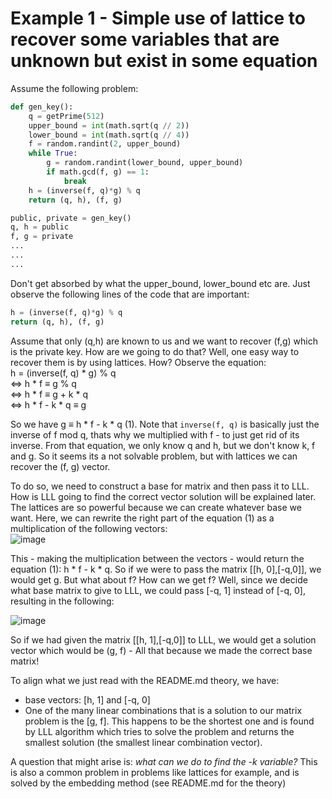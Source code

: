 # Example 1 - Simple use of lattice to recover some variables that are unknown but exist in some equation

Assume the following problem:
```py
def gen_key():
    q = getPrime(512)
    upper_bound = int(math.sqrt(q // 2))
    lower_bound = int(math.sqrt(q // 4))
    f = random.randint(2, upper_bound)
    while True:
        g = random.randint(lower_bound, upper_bound)
        if math.gcd(f, g) == 1:
            break
    h = (inverse(f, q)*g) % q
    return (q, h), (f, g)

public, private = gen_key()
q, h = public
f, g = private
...
...
...
```

Don't get absorbed by what the upper_bound, lower_bound etc are. Just observe the following lines of the code that are important:
```py
h = (inverse(f, q)*g) % q
return (q, h), (f, g)
```

Assume that only (q,h) are known to us and we want to recover (f,g) which is the private key. How are we going to do that?
Well, one easy way to recover them is by using lattices. How?
Observe the equation:  
h = (inverse(f, q) * g) % q  
$\Leftrightarrow$ h * f $\equiv$ g % q  
$\Leftrightarrow$ h * f $\equiv$ g + k * q  
$\Leftrightarrow$ h * f - k * q $\equiv$ g   

So we have g $\equiv$ h * f - k * q  (1). Note that ```inverse(f, q)``` is basically just the inverse of f mod q, thats why we multiplied with f - to just get rid of its inverse.
From that equation, we only know q and h, but we don't know k, f and g. So it seems its a not solvable problem, but with lattices we can recover the (f, g) vector.

To do so, we need to construct a base for matrix and then pass it to LLL. How is LLL going to find the correct vector solution will be explained later.
The lattices are so powerful because we can create whatever base we want. Here, we can rewrite the right part of the equation (1) as a multiplication of the following vectors:  
![image](https://github.com/connar/Lattices/assets/87579399/f3e95d98-cc01-4342-b6e5-a05b88ae08e2)


This - making the multiplication between the vectors - would return the equation (1): h * f - k * q. So if we were to pass the matrix [[h, 0],[-q,0]], we would get g. But what about f? How can we get f? Well, since we decide what base matrix to give to LLL, we could pass [-q, 1] instead of [-q, 0], resulting in the following:

![image](https://github.com/connar/Lattices/assets/87579399/85707428-e8f3-44de-a790-ce43f5ec64eb)

So if we had given the matrix [[h, 1],[-q,0]] to LLL, we would get a solution vector which would be (g, f) - All that because we made the correct base matrix!



To align what we just read with the README.md theory, we have:
- base vectors: [h, 1] and [-q, 0]
- One of the many linear combinations that is a solution to our matrix problem is the [g, f]. This happens to be the shortest one and is found by LLL algorithm which tries to solve the problem and returns the smallest solution (the smallest linear combination vector).

A question that might arise is: *what can we do to find the -k variable?*
This is also a common problem in problems like lattices for example, and is solved by the embedding method (see README.md for the theory)
